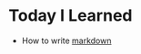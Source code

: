 # Today I Learned

* How to write [markdown](https://gist.github.com/ihoneymon/652be052a0727ad59601)
